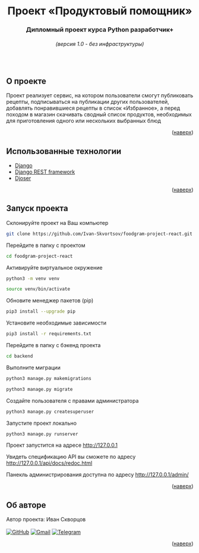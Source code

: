 <div id="top"></div>
<div align="center">
<h1>Проект «Продуктовый помощник»</h1>
  <h3>
    Дипломный проект курса Python разработчик+<br />
  </h3>
    <h6>(версия 1.0 - без инфраструктуры)</h6>
    <br />
</div>

## О проекте
Проект реализует сервис, на котором пользователи смогут публиковать рецепты, подписываться на публикации других пользователей, добавлять понравившиеся рецепты в список «Избранное», а перед походом в магазин скачивать сводный список продуктов, необходимых для приготовления одного или нескольких выбранных блюд
<p align="right">(<a href="#top">наверх</a>)</p>

## Использованные технологии
* [Django](https://www.djangoproject.com/)
* [Django REST framework](https://www.django-rest-framework.org/)
* [Djoser](https://djoser.readthedocs.io/en/latest/getting_started.html)
<p align="right">(<a href="#top">наверх</a>)</p>

## Запуск проекта

Склонируйте проект на Ваш компьютер
   ```sh
   git clone https://github.com/Ivan-Skvortsov/foodgram-project-react.git
   ```
Перейдите в папку с проектом
   ```sh
   cd foodgram-project-react
   ```
Активируйте виртуальное окружение
   ```sh
   python3 -m venv venv
   ```
   ```sh
   source venv/bin/activate
   ```
Обновите менеджер пакетов (pip)
   ```sh
   pip3 install --upgrade pip
   ```
Установите необходимые зависимости
   ```sh
   pip3 install -r requirements.txt
   ```
Перейдите в папку с бэкенд проекта
   ```sh
   cd backend
   ```
Выполните миграции
   ```sh
   python3 manage.py makemigrations
   ```
   ```sh
   python3 manage.py migrate
   ```
Создайте пользователя с правами администратора
   ```sh
   python3 manage.py createsuperuser
   ```
Запустите проект локально
   ```sh
   python3 manage.py runserver
   ```
Проект запустится на адресе http://127.0.0.1

Увидеть спецификацию API вы сможете по адресу http://127.0.0.1/api/docs/redoc.html

Панекль администрирования доступна по адресу http://127.0.0.1/admin/

<p align="right">(<a href="#top">наверх</a>)</p>

## Об авторе
Автор проекта: Иван Скворцов<br/><br />
[![GitHub](https://img.shields.io/badge/github-%23121011.svg?style=for-the-badge&logo=github&logoColor=white)](https://github.com/Ivan-Skvortsov/)
[![Gmail](https://img.shields.io/badge/Gmail-D14836?style=for-the-badge&logo=gmail&logoColor=white)](mailto:pprofcheg@gmail.com)
[![Telegram](https://img.shields.io/badge/Telegram-2CA5E0?style=for-the-badge&logo=telegram&logoColor=white)](https://t.me/Profcheg)
<p align="right">(<a href="#top">наверх</a>)</p>
